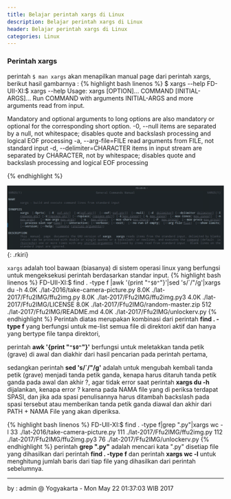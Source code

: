 ```yaml
---
title: Belajar perintah xargs di Linux
description: Belajar perintah xargs di Linux
header: Belajar perintah xargs di Linux
categories: Linux
---
```

### Perintah xargs


perintah `$ man xargs` akan menapilkan manual page dari perintah xargs, berikut  hasil gambarnya : 
{% highlight bash linenos %}
$ xargs --help
FD-UII-XI:$ xargs --help
Usage: xargs [OPTION]... COMMAND [INITIAL-ARGS]...
Run COMMAND with arguments INITIAL-ARGS and more arguments read from input.

Mandatory and optional arguments to long options are also
mandatory or optional for the corresponding short option.
  -0, --null                   items are separated by a null, not whitespace;
                                 disables quote and backslash processing and
                                 logical EOF processing
  -a, --arg-file=FILE          read arguments from FILE, not standard input
  -d, --delimiter=CHARACTER    items in input stream are separated by CHARACTER,
                                 not by whitespace; disables quote and backslash
                                 processing and logical EOF processing

{% endhighlight %}


![image-title-here](img/linux/linux-post4-001.png){: .rkiri}

`xargs` adalah tool bawaan (biasanya) di sistem operasi linux yang berfungsi untuk mengeksekusi perintah berdasarkan standar input. 
{% highlight bash linenos %}
FD-UII-XI:$ find . -type f |awk '{print "`"$0"`"}'|sed 's/`/"/g'|xargs du -h
4.0K	./lat-2016/take-camera-picture.py
8.0K	./lat-2017/Ffu2IMG/ffu2img.py
8.0K	./lat-2017/Ffu2IMG/ffu2img.py3
4.0K	./lat-2017/Ffu2IMG/LICENSE
8.0K	./lat-2017/Ffu2IMG/random-master.zip
512	./lat-2017/Ffu2IMG/README.md
4.0K	./lat-2017/Ffu2IMG/unlockerv.py
{% endhighlight %}
Perintah diatas merupakan kombinasi dari perintah <b>find . -type f</b> yang berfungsi untuk me-list semua file di direktori aktif dan hanya yang bertype file tanpa direktori, 

perintah <b>awk '{print "`"$0"`"}'</b> berfungsi untuk meletakkan tanda petik (grave) di awal dan diakhir dari hasil pencarian pada perintah pertama,
 
sedangkan perintah <b>sed 's/`/"/g'</b> adalah untuk mengubah kembali tanda petik (grave) menjadi tanda petik ganda, kenapa harus ditaruh tanda petik ganda pada awal dan akhir ?, agar tidak error saat perintah <b>xargs du -h</b> dijalankan, kenapa error ? karena pada NAMA file yang di periksa terdapat SPASI, dan jika ada spasi penulisannya harus ditambah backslash pada spasi tersebut atau memberikan tanda petik ganda diawal dan akhir dari PATH + NAMA File yang akan diperiksa.

{% highlight bash linenos %}
FD-UII-XI:$ find . -type f|grep ".py"|xargs wc -l
       33 ./lat-2016/take-camera-picture.py
      111 ./lat-2017/Ffu2IMG/ffu2img.py
      112 ./lat-2017/Ffu2IMG/ffu2img.py3
       76 ./lat-2017/Ffu2IMG/unlockerv.py
{% endhighlight %}
perintah <b>grep ".py"</b> adalah mencari kata ".py" disetiap file yang dihasilkan dari perintah <b>find . -type f</b> dan perintah <b> xargs wc -l</b> untuk menghitung jumlah baris dari tiap file yang dihasilkan dari perintah sebelumnya.

---------
by : admin @ Yogyakarta - Mon May 22 01:37:03 WIB 2017

